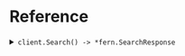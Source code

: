 # Reference
<details><summary><code>client.Search() -> *fern.SearchResponse</code></summary>
<dl>
<dd>

#### 🔌 Usage

<dl>
<dd>

<dl>
<dd>

```go
client.Search(
        context.TODO(),
        &fern.SearchRequest{
            Limit: 1,
            Id: "id",
            Date: "date",
            Deadline: fern.MustParseDateTime(
                "2024-01-15T09:30:00Z",
            ),
            Bytes: "bytes",
            User: &fern.User{
                Name: fern.String(
                    "name",
                ),
                Tags: []string{
                    "tags",
                    "tags",
                },
            },
            UserList: []*fern.User{
                &fern.User{
                    Name: fern.String(
                        "name",
                    ),
                    Tags: []string{
                        "tags",
                        "tags",
                    },
                },
            },
            OptionalDeadline: fern.Time(
                fern.MustParseDateTime(
                    "2024-01-15T09:30:00Z",
                ),
            ),
            KeyValue: map[string]*string{
                "keyValue": fern.String(
                    "keyValue",
                ),
            },
            OptionalString: fern.String(
                "optionalString",
            ),
            NestedUser: &fern.NestedUser{
                Name: fern.String(
                    "name",
                ),
                User: &fern.User{
                    Name: fern.String(
                        "name",
                    ),
                    Tags: []string{
                        "tags",
                        "tags",
                    },
                },
            },
            OptionalUser: &fern.User{
                Name: fern.String(
                    "name",
                ),
                Tags: []string{
                    "tags",
                    "tags",
                },
            },
            ExcludeUser: []*fern.User{
                &fern.User{
                    Name: fern.String(
                        "name",
                    ),
                    Tags: []string{
                        "tags",
                        "tags",
                    },
                },
            },
            Filter: []*string{
                fern.String(
                    "filter",
                ),
            },
            Neighbor: &fern.SearchRequestNeighbor{
                User: &fern.User{
                    Name: fern.String(
                        "name",
                    ),
                    Tags: []string{
                        "tags",
                        "tags",
                    },
                },
            },
            NeighborRequired: &fern.SearchRequestNeighborRequired{
                User: &fern.User{
                    Name: fern.String(
                        "name",
                    ),
                    Tags: []string{
                        "tags",
                        "tags",
                    },
                },
            },
        },
    )
}
```
</dd>
</dl>
</dd>
</dl>

#### ⚙️ Parameters

<dl>
<dd>

<dl>
<dd>

**limit:** `int` 
    
</dd>
</dl>

<dl>
<dd>

**id:** `string` 
    
</dd>
</dl>

<dl>
<dd>

**date:** `string` 
    
</dd>
</dl>

<dl>
<dd>

**deadline:** `time.Time` 
    
</dd>
</dl>

<dl>
<dd>

**bytes:** `string` 
    
</dd>
</dl>

<dl>
<dd>

**user:** `*fern.User` 
    
</dd>
</dl>

<dl>
<dd>

**userList:** `*fern.User` 
    
</dd>
</dl>

<dl>
<dd>

**optionalDeadline:** `*time.Time` 
    
</dd>
</dl>

<dl>
<dd>

**keyValue:** `map[string]*string` 
    
</dd>
</dl>

<dl>
<dd>

**optionalString:** `*string` 
    
</dd>
</dl>

<dl>
<dd>

**nestedUser:** `*fern.NestedUser` 
    
</dd>
</dl>

<dl>
<dd>

**optionalUser:** `*fern.User` 
    
</dd>
</dl>

<dl>
<dd>

**excludeUser:** `*fern.User` 
    
</dd>
</dl>

<dl>
<dd>

**filter:** `*string` 
    
</dd>
</dl>

<dl>
<dd>

**neighbor:** `*fern.SearchRequestNeighbor` 
    
</dd>
</dl>

<dl>
<dd>

**neighborRequired:** `*fern.SearchRequestNeighborRequired` 
    
</dd>
</dl>
</dd>
</dl>


</dd>
</dl>
</details>
